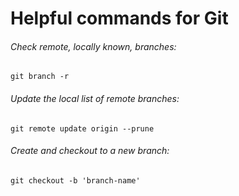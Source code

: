 # Helpful commands for Git

###### Check remote, locally known, branches: 
`git branch -r`

###### Update the local list of remote branches:
`git remote update origin --prune`

###### Create and checkout to a new branch:
`git checkout -b 'branch-name'`
